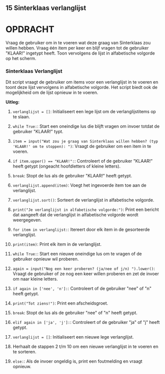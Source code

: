 ## 15 Sinterklaas verlanglijst

# OPDRACHT
Vraag de gebruiker om in te voeren wat deze graag van Sinterklaas zou willen hebben. 
Vraag één item per keer en blijf vragen tot de gebruiker "KLAAR!" ingetypt heeft.
Toon vervolgens de lijst in alfabetische volgorde op het scherm.

### Sinterklaas Verlanglijst

Dit script vraagt de gebruiker om items voor een verlanglijst in te voeren en toont deze lijst vervolgens in alfabetische volgorde. Het script biedt ook de mogelijkheid om de lijst opnieuw in te voeren.

**Uitleg:**

1. `verlanglijst = []`: Initialiseert een lege lijst om de verlanglijstitems op te slaan.

2. `while True:`: Start een oneindige lus die blijft vragen om invoer totdat de gebruiker "KLAAR!" typt.

3. `item = input("Wat zou je graag van Sinterklaas willen hebben? (typ 'KLAAR!' om te stoppen): ")`: Vraagt de gebruiker om een item in te voeren.

4. `if item.upper() == "KLAAR!":`: Controleert of de gebruiker "KLAAR!" heeft getypt (ongeacht hoofdletters of kleine letters).

5. `break`: Stopt de lus als de gebruiker "KLAAR!" heeft getypt.

6. `verlanglijst.append(item)`: Voegt het ingevoerde item toe aan de verlanglijst.

7. `verlanglijst.sort()`: Sorteert de verlanglijst in alfabetische volgorde.

8. `print("Je verlanglijst in alfabetische volgorde:")`: Print een bericht dat aangeeft dat de verlanglijst in alfabetische volgorde wordt weergegeven.

9. `for item in verlanglijst:`: Itereert door elk item in de gesorteerde verlanglijst.

10. `print(item)`: Print elk item in de verlanglijst.

11. `while True:`: Start een nieuwe oneindige lus om te vragen of de gebruiker opnieuw wil proberen.

12. `again = input("Nog een keer proberen? (ja/nee of j/n) ").lower()`: Vraagt de gebruiker of ze nog een keer willen proberen en zet de invoer om naar kleine letters.

13. `if again in ['nee', 'n']:`: Controleert of de gebruiker "nee" of "n" heeft getypt.

14. `print("Tot ziens!")`: Print een afscheidsgroet.

15. `break`: Stopt de lus als de gebruiker "nee" of "n" heeft getypt.

16. `elif again in ['ja', 'j']:`: Controleert of de gebruiker "ja" of "j" heeft getypt.

17. `verlanglijst = []`: Initialiseert een nieuwe lege verlanglijst.

18. Herhaalt de stappen 2 t/m 10 om een nieuwe verlanglijst in te voeren en te sorteren.

19. `else:`: Als de invoer ongeldig is, print een foutmelding en vraagt opnieuw.
